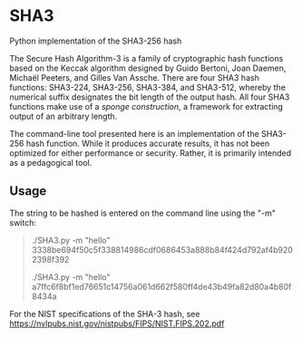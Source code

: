 # SHA3
Python implementation of the SHA3-256 hash

The Secure Hash Algorithm-3 is a family of cryptographic hash functions based on the Keccak algorithm designed by Guido Bertoni, Joan Daemen, Michaël Peeters, and Gilles Van Assche. There are four SHA3 hash functions: SHA3-224, SHA3-256, SHA3-384, and SHA3-512, whereby the numerical suffix designates the bit length of the output hash. All four SHA3 functions make use of a *sponge construction*, a framework for extracting output of an arbitrary length.

The command-line tool presented here is an implementation of the SHA3-256 hash function. While it produces accurate results, it has not been optimized for either performance or security. Rather, it is primarily intended as a pedagogical tool.   

## Usage
The string to be hashed is entered on the command line using the "-m" switch:
> ./SHA3.py -m "hello"
> 3338be694f50c5f338814986cdf0686453a888b84f424d792af4b9202398f392
>
> ./SHA3.py -m "hello"
> a7ffc6f8bf1ed76651c14756a061d662f580ff4de43b49fa82d80a4b80f8434a

For the NIST specifications of the SHA-3 hash, see https://nvlpubs.nist.gov/nistpubs/FIPS/NIST.FIPS.202.pdf
